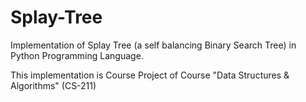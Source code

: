 # Splay-Tree
Implementation of Splay Tree (a self balancing Binary Search Tree) in Python Programming Language.


This implementation is Course Project of Course "Data Structures & Algorithms" (CS-211)
